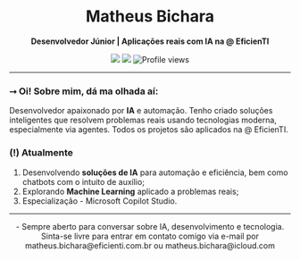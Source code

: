 <h1 align="center">Matheus Bichara</h1>

<p align="center">
  <b>Desenvolvedor Júnior | Aplicações reais com IA na @ EficienTI</b>
</p>

<p align="center">
  <a href="https://linkedin.com/in/matheus-bichara-60110933b/"><img src="https://img.shields.io/badge/-LinkedIn-0077B5?style=for-the-badge&logo=linkedin&logoColor=white"/></a>
  <a href="mailto:matheus@eficienti.com.br"><img src="https://img.shields.io/badge/-Email-D14836?style=for-the-badge&logo=gmail&logoColor=white"/></a>
  <img src="https://komarev.com/ghpvc/?username=matheusvb-2005&color=blue&style=for-the-badge" alt="Profile views"/>
</p>

---

### ⭢ Oi! Sobre mim, dá ma olhada aí:

Desenvolvedor apaixonado por **IA** e automação. Tenho criado soluções inteligentes que resolvem problemas reais usando tecnologias moderna, especialmente via agentes. Todos os projetos são aplicados na @ EficienTI.


### (!) Atualmente

1. Desenvolvendo **soluções de IA** para automação e eficiência, bem como chatbots com o intuito de auxílio;  
2. Explorando **Machine Learning** aplicado a problemas reais;
3. Especialização - Microsoft Copilot Studio.

---

<div align="center">
- Sempre aberto para conversar sobre IA, desenvolvimento e tecnologia. Sinta-se livre para entrar em contato comigo via e-mail por matheus.bichara@eficienti.com.br ou matheus.bichara@icloud.com
</div>
